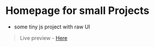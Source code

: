 # Homepage for small Projects

- some tiny js project with raw UI

>Live preview - [Here](https://iamwaiyanminhtet.github.io/home-page-odin/)